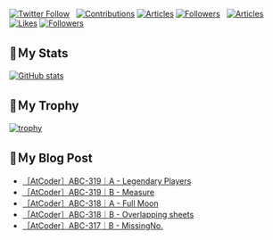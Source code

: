 [![Twitter Follow](https://img.shields.io/twitter/follow/hyperdb?label=twitter&logo=twitter&style=plastic)](https://twitter.com/hyperdb)
&nbsp;
[![Contributions](https://badgen.org/img/qiita/hyperdb/contributions?style=plastic)](https://qiita.com/hyperdb)
[![Articles](https://badgen.org/img/qiita/hyperdb/articles?style=plastic)](https://qiita.com/hyperdb)
[![Followers](https://badgen.org/img/qiita/hyperdb/followers?style=plastic)](https://qiita.com/hyperdb)
&nbsp;
[![Articles](https://badgen.org/img/zenn/hyperdb/articles)](https://zenn.dev/hyperdb)
[![Likes](https://badgen.org/img/zenn/hyperdb/likes?style=plastic)](https://zenn.dev/hyperdb)
[![Followers](https://badgen.org/img/zenn/hyperdb/followers?style=plastic)](https://zenn.dev/hyperdb)

## 🔖Ｍy Stats

[![GitHub stats](https://github-readme-stats-eight-theta.vercel.app/api?username=hyperdb&theme=radical&count_private=true&show_icons=true)](https://github.com/anuraghazra/github-readme-stats)

## 🔖Ｍy Trophy

[![trophy](https://github-profile-trophy.vercel.app/?username=hyperdb&theme=onedark)](https://github.com/ryo-ma/github-profile-trophy)

## 🔖Ｍy Blog Post

<!-- BLOG-POST-LIST:START -->
- [［AtCoder］ABC-319｜A - Legendary Players](https://zenn.dev/hyperdb/articles/f0d60808c79988)
- [［AtCoder］ABC-319｜B - Measure](https://zenn.dev/hyperdb/articles/94903215e001eb)
- [［AtCoder］ABC-318｜A - Full Moon](https://zenn.dev/hyperdb/articles/2657d97d909f0b)
- [［AtCoder］ABC-318｜B - Overlapping sheets](https://zenn.dev/hyperdb/articles/22275b66bab66a)
- [［AtCoder］ABC-317｜B - MissingNo.](https://zenn.dev/hyperdb/articles/dbbaaa1db39f4c)
<!-- BLOG-POST-LIST:END -->
